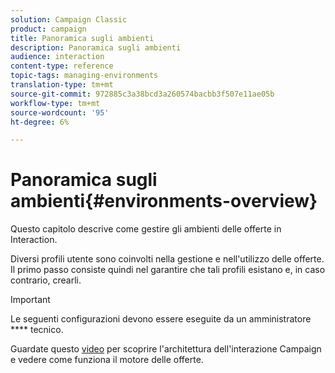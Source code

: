 ```yaml
---
solution: Campaign Classic
product: campaign
title: Panoramica sugli ambienti
description: Panoramica sugli ambienti
audience: interaction
content-type: reference
topic-tags: managing-environments
translation-type: tm+mt
source-git-commit: 972885c3a38bcd3a260574bacbb3f507e11ae05b
workflow-type: tm+mt
source-wordcount: '95'
ht-degree: 6%

---
```



# Panoramica sugli ambienti{#environments-overview}

Questo capitolo descrive come gestire gli ambienti delle offerte in Interaction.

Diversi profili utente sono coinvolti nella gestione e nell&#39;utilizzo delle offerte. Il primo passo consiste quindi nel garantire che tali profili esistano e, in caso contrario, crearli.

>[!IMPORTANT]
>
>Le seguenti configurazioni devono essere eseguite da un amministratore **** tecnico.

Guardate questo [video](https://helpx.adobe.com/campaign/classic/how-to/architecture-of-acs-v6.html?playlist=/ccx/v1/collection/product/campaign/classic/segment/digital-marketers/explevel/intermediate/applaunch/get-started/collection.ccx.js&amp;ref=helpx.adobe.com) per scoprire l&#39;architettura dell&#39;interazione Campaign e vedere come funziona il motore delle offerte.